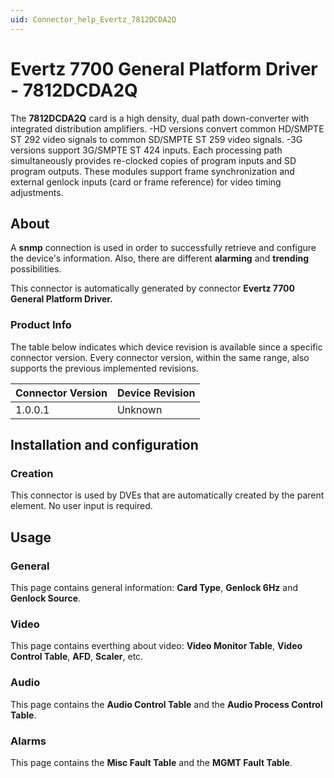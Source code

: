 ```yaml
---
uid: Connector_help_Evertz_7812DCDA2Q
---
```


# Evertz 7700 General Platform Driver - 7812DCDA2Q

The **7812DCDA2Q** card is a high density, dual path down-converter with integrated distribution amplifiers. -HD versions convert common HD/SMPTE ST 292 video signals to common SD/SMPTE ST 259 video signals. -3G versions support 3G/SMPTE ST 424 inputs. Each processing path simultaneously provides re-clocked copies of program inputs and SD program outputs. These modules support frame synchronization and external genlock inputs (card or frame reference) for video timing adjustments.

## About

A **snmp** connection is used in order to successfully retrieve and configure the device's information. Also, there are different **alarming** and **trending** possibilities.

This connector is automatically generated by connector **Evertz 7700 General Platform Driver.**

### Product Info

The table below indicates which device revision is available since a specific connector version. Every connector version, within the same range, also supports the previous implemented revisions.

| **Connector Version** | **Device Revision** |
|--------------------|---------------------|
| 1.0.0.1            | Unknown             |

## Installation and configuration

### Creation

This connector is used by DVEs that are automatically created by the parent element. No user input is required.

## Usage

### General

This page contains general information: **Card Type**, **Genlock 6Hz** and **Genlock Source**.

### Video

This page contains everthing about video: **Video Monitor Table**, **Video Control Table**, **AFD**, **Scaler**, etc.

### Audio

This page contains the **Audio Control Table** and the **Audio Process Control Table**.

### Alarms

This page contains the **Misc Fault Table** and the **MGMT Fault Table**.
